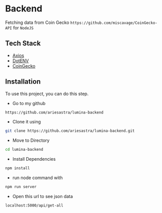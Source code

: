 
# Backend

Fetching data from Coin Gecko `https://github.com/miscavage/CoinGecko-API` for `NodeJS`


## Tech Stack

- [Axios](https://www.npmjs.com/package/axios) 
- [DotENV](https://www.npmjs.com/package/dotenv)
- [CoinGecko](https://github.com/miscavage/CoinGecko-API)
## Installation 

To use this project, you can do this step.

 - Go to my github
```bash
https://github.com/ariesastra/lumina-backend
```
 - Clone it using
```bash
git clone https://github.com/ariesastra/lumina-backend.git
```
 - Move to Directory
```bash 
cd lumina-backend
```
 - Install Dependencies
 ```bash
npm install
```
 - run node command with
```bash
npm run server
```
 - Open this url to see json data
```bash
localhost:5000/api/get-all
```

    
